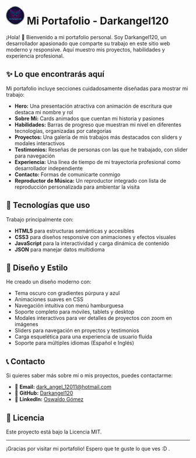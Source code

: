 # <img src="assets/img/logo.png" alt="Logo" width="50"> Mi Portafolio - Darkangel120

¡Hola! 👋 Bienvenido a mi portafolio personal. Soy Darkangel120, un desarrollador apasionado que comparte su trabajo en este sitio web moderno y responsive. Aquí muestro mis proyectos, habilidades y experiencia profesional.

## ✨ Lo que encontrarás aquí

Mi portafolio incluye secciones cuidadosamente diseñadas para mostrar mi trabajo:

- **Hero:** Una presentación atractiva con animación de escritura que destaca mi nombre y rol
- **Sobre Mí:** Cards animados que cuentan mi historia y pasiones
- **Habilidades:** Barras de progreso que muestran mi nivel en diferentes tecnologías, organizadas por categorías
- **Proyectos:** Una galería de mis trabajos más destacados con sliders y modales interactivos
- **Testimonios:** Reseñas de personas con las que he trabajado, con slider para navegación
- **Experiencia:** Una línea de tiempo de mi trayectoria profesional como desarrollador independiente
- **Contacto:** Formas de comunicarte conmigo
- **Reproductor de Música:** Un reproductor integrado con lista de reproducción personalizada para ambientar la visita

## 🚀 Tecnologías que uso

Trabajo principalmente con:
- **HTML5** para estructuras semánticas y accesibles
- **CSS3** para diseños responsive con animaciones y efectos visuales
- **JavaScript** para la interactividad y carga dinámica de contenido
- **JSON** para manejar datos multidioma

## 🎨 Diseño y Estilo

He creado un diseño moderno con:
- Tema oscuro con gradientes púrpura y azul
- Animaciones suaves en CSS
- Navegación intuitiva con menú hamburguesa
- Soporte completo para móviles, tablets y desktop
- Modales interactivos para ver detalles de proyectos con zoom en imágenes
- Sliders para navegación en proyectos y testimonios
- Carga esquelética para una experiencia de usuario fluida
- Soporte para múltiples idiomas (Español e Inglés)

## 📞 Contacto

Si quieres saber más sobre mí o mis proyectos, puedes contactarme:

- 📧 **Email:** dark_angel_12011@hotmail.com
- 🐙 **GitHub:** [Darkangel120](https://github.com/Darkangel120)
- 💼 **LinkedIn:** [Oswaldo Gómez](https://www.linkedin.com/in/oswaldo-gómez-5b6570383)

## 📄 Licencia

Este proyecto está bajo la Licencia MIT.

---

¡Gracias por visitar mi portafolio! Espero que te guste lo que ves :D .
